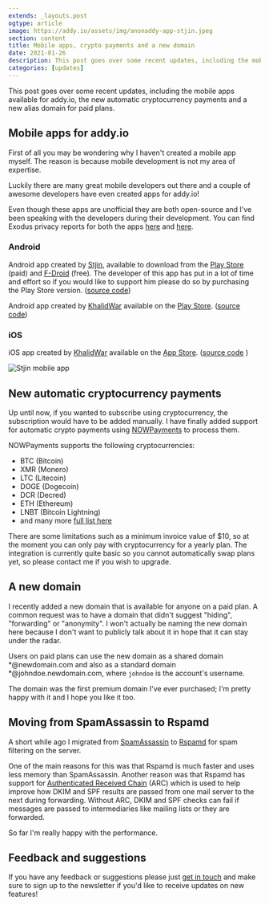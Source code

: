 ```yaml
---
extends: _layouts.post
ogtype: article
image: https://addy.io/assets/img/anonaddy-app-stjin.jpeg
section: content
title: Mobile apps, crypto payments and a new domain
date: 2021-01-26
description: This post goes over some recent updates, including the mobile apps available for addy.io, the new automatic cryptocurrency payments and a new alias domain for paid plans.
categories: [updates]
---
```


This post goes over some recent updates, including the mobile apps available for addy.io, the new automatic cryptocurrency payments and a new alias domain for paid plans.

## Mobile apps for addy.io

First of all you may be wondering why I haven't created a mobile app myself. The reason is because mobile development is not my area of expertise.

Luckily there are many great mobile developers out there and a couple of awesome developers have even created apps for addy.io!

Even though these apps are unofficial they are both open-source and I've been speaking with the developers during their development. You can find Exodus privacy reports for both the apps [here](https://reports.exodus-privacy.eu.org/en/reports/host.stjin.anonaddy/latest/) and [here](https://reports.exodus-privacy.eu.org/en/reports/com.khalidwar.anonaddy/latest/).

### Android

Android app created by [Stjin](https://x.com/Stjinchan), available to download from the [Play Store](https://play.google.com/store/apps/details?id=host.stjin.anonaddy) (paid) and [F-Droid](https://f-droid.org/packages/host.stjin.anonaddy) (free). The developer of this app has put in a lot of time and effort so if you would like to support him please do so by purchasing the Play Store version. ([source code](https://gitlab.com/Stjin/anonaddy-android))

Android app created by [KhalidWar](https://github.com/KhalidWar) available on the [Play Store](https://play.google.com/store/apps/details?id=com.khalidwar.anonaddy). ([source code](https://github.com/KhalidWar/anonaddy))

### iOS

iOS app created by [KhalidWar](https://github.com/KhalidWar) available on the [App Store](https://apps.apple.com/us/app/addymanager/id1547461270). ([source code](https://github.com/KhalidWar/anonaddy) )

<div class="flex justify-center">
  <img class="shadow" src="/assets/img/anonaddy-app-stjin.jpeg" alt="Stjin mobile app" title="Stjin mobile app">
</div>

## New automatic cryptocurrency payments

Up until now, if you wanted to subscribe using cryptocurrency, the subscription would have to be added manually. I have finally added support for automatic crypto payments using [NOWPayments](https://nowpayments.io) to process them.

NOWPayments supports the following cryptocurrencies:

- BTC (Bitcoin)
- XMR (Monero)
- LTC (Litecoin)
- DOGE (Dogecoin)
- DCR (Decred)
- ETH (Ethereum)
- LNBT (Bitcoin Lightning)
- and many more [full list here](https://nowpayments.io/supported-coins)

There are some limitations such as a minimum invoice value of $10, so at the moment you can only pay with cryptocurrency for a yearly plan. The integration is currently quite basic so you cannot automatically swap plans yet, so please contact me if you wish to upgrade.

## A new domain

I recently added a new domain that is available for anyone on a paid plan. A common request was to have a domain that didn't suggest "hiding", "forwarding" or "anonymity". I won't actually be naming the new domain here because I don't want to publicly talk about it in hope that it can stay under the radar.

Users on paid plans can use the new domain as a shared domain *@newdomain.com and also as a standard domain *@johndoe.newdomain.com, where `johndoe` is the account's username.

The domain was the first premium domain I've ever purchased; I'm pretty happy with it and I hope you like it too.

## Moving from SpamAssassin to Rspamd

A short while ago I migrated from [SpamAssassin](https://spamassassin.apache.org/) to [Rspamd](https://www.rspamd.com/) for spam filtering on the server.

One of the main reasons for this was that Rspamd is much faster and uses less memory than SpamAssassin. Another reason was that Rspamd has support for [Authenticated Received Chain](https://tools.ietf.org/html/rfc8617) (ARC) which is used to help improve how DKIM and SPF results are passed from one mail server to the next during forwarding. Without ARC, DKIM and SPF checks can fail if messages are passed to intermediaries like mailing lists or they are forwarded.

So far I'm really happy with the performance.

## Feedback and suggestions

If you have any feedback or suggestions please just [get in touch](/contact/) and make sure to sign up to the newsletter if you'd like to receive updates on new features!
